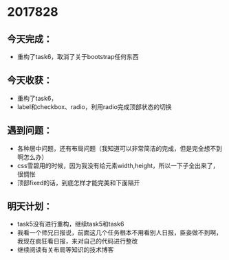 2017828
==
## 今天完成：
- 重构了task6，取消了关于bootstrap任何东西

## 今天收获：
- 重构了task6，
- label和checkbox、radio，利用radio完成顶部状态的切换

## 遇到问题：
- 各种居中问题，还有布局问题（我知道可以非常简洁的完成，但是完全想不到啊怎么办）
- css雪碧用的时候，因为我没有给元素width,height，所以一下子全出来了，很惆怅
- 顶部fixed的话，到底怎样才能完美和下面隔开

## 明天计划：
- task5没有进行重构，继续task5和task6
- 我看一个师兄日报说，前面这几个任务根本不用看别人日报，臣妾做不到啊，我现在疯狂看日报，来对自己的代码进行整改
- 继续阅读有关布局等知识的技术博客